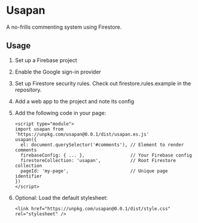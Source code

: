 # Usapan
A no-frills commenting system using Firestore.

## Usage
1. Set up a Firebase project
2. Enable the Google sign-in provider
3. Set up Firestore security rules. Check out firestore.rules.example in the repository.
4. Add a web app to the project and note its config
5. Add the following code in your page:

    ```
    <script type="module">
    import usapan from 'https://unpkg.com/usapan@0.0.1/dist/usapan.es.js'
    usapan({
      el: document.querySelector('#comments'), // Element to render comments 
      firebaseConfig: { ... },                 // Your Firebase config
      firestoreCollection: 'usapan',           // Root Firestore collection
      pageId: 'my-page',                       // Unique page identifier
    })
    </script>
    ```
6. Optional: Load the default stylesheet:

    ```
    <link href="https://unpkg.com/usapan@0.0.1/dist/style.css" rel="stylesheet" />
    ```